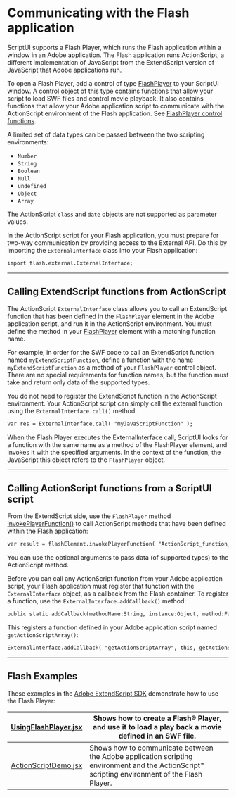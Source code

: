 # Communicating with the Flash application

ScriptUI supports a Flash Player, which runs the Flash application within a window in an Adobe
application. The Flash application runs ActionScript, a different implementation of JavaScript from the
ExtendScript version of JavaScript that Adobe applications run.

To open a Flash Player, add a control of type [FlashPlayer](types-of-controls.md#flashplayer) to your ScriptUI window. A control object of this
type contains functions that allow your script to load SWF files and control movie playback. It also contains
functions that allow your Adobe application script to communicate with the ActionScript environment of
the Flash application. See [FlashPlayer control functions](control-objects.md#flashplayer-control-functions).

A limited set of data types can be passed between the two scripting environments:

- `Number`
- `String`
- `Boolean`
- `Null`
- `undefined`
- `Object`
- `Array`

The ActionScript `class` and `date` objects are not supported as parameter values.

In the ActionScript script for your Flash application, you must prepare for two-way communication by
providing access to the External API. Do this by importing the `ExternalInterface` class into your Flash
application:

```default
import flash.external.ExternalInterface;
```

---

## Calling ExtendScript functions from ActionScript

The ActionScript `ExternalInterface` class allows you to call an ExtendScript function that has been
defined in the `FlashPlayer` element in the Adobe application script, and run it in the ActionScript
environment. You must define the method in your [FlashPlayer](types-of-controls.md#flashplayer) element with a matching function name.

For example, in order for the SWF code to call an ExtendScript function named `myExtendScriptFunction`,
define a function with the name `myExtendScriptFunction` as a method of your `FlashPlayer` control
object. There are no special requirements for function names, but the function must take and return only
data of the supported types.

You do not need to register the ExtendScript function in the ActionScript environment. Your ActionScript
script can simply call the external function using the `ExternalInterface.call()` method:

```default
var res = ExternalInterface.call( "myJavaScriptFunction" );
```

When the Flash Player executes the ExternalInterface call, ScriptUI looks for a function with the same
name as a method of the FlashPlayer element, and invokes it with the specified arguments. In the
context of the function, the JavaScript this object refers to the `FlashPlayer` object.

---

## Calling ActionScript functions from a ScriptUI script

From the ExtendScript side, use the `FlashPlayer` method [invokePlayerFunction()](control-objects.md#flashplayerobj-invokeplayerfunction) to call ActionScript
methods that have been defined within the Flash application:

```default
var result = flashElement.invokePlayerFunction( "ActionScript_function_name", [ arg1, ..., argN ] );
```

You can use the optional arguments to pass data (of supported types) to the ActionScript method.

Before you can call any ActionScript function from your Adobe application script, your Flash application
must register that function with the `ExternalInterface` object, as a callback from the Flash container. To
register a function, use the `ExternalInterface.addCallback()` method:

```default
public static addCallback(methodName:String, instance:Object, method:Function);
```

This registers a function defined in your Adobe application script named `getActionScriptArray()`:

```default
ExternalInterface.addCallback( "getActionScriptArray", this, getActionScriptArray );
```

---

## Flash Examples

These examples in the [Adobe ExtendScript SDK](https://github.com/Adobe-CEP/CEP-Resources/tree/master/ExtendScript-Toolkit) demonstrate how to use the Flash Player:

| [UsingFlashPlayer.jsx](https://github.com/Adobe-CEP/CEP-Resources/blob/master/ExtendScript-Toolkit/Samples/javascript/UsingFlashPlayer.jsx)   | Shows how to create a Flash® Player, and use it to load a play back a movie defined in an SWF file.                                           |
|-----------------------------------------------------------------------------------------------------------------------------------------------|-----------------------------------------------------------------------------------------------------------------------------------------------|
| [ActionScriptDemo.jsx](https://github.com/Adobe-CEP/CEP-Resources/blob/master/ExtendScript-Toolkit/Samples/javascript/ActionScriptDemo.jsx)   | Shows how to communicate between the Adobe application scripting environment and the ActionScript™ scripting environment of the Flash Player. |
